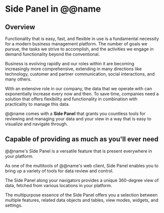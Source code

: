 # Side Panel in @@name

## Overview

Functionality that is easy, fast, and flexible in use is a fundamental necessity for a modern business management platform. 
The number of goals we pursue, the tasks we strive to accomplish, and the activities we engage in demand functionality beyond the conventional.  

Business is evolving rapidly and our roles within it are becoming increasingly more comprehensive, extending in many directions like technology, customer and partner communication, social interactions, and many others.  

With an extensive role in our company, the data that we operate with can exponentially increase every now and then. 
To save time, companies need a solution that offers flexibility and functionality in combination with practicality to manage this data.  

@@name comes with a **Side Panel** that grants you countless tools for reviewing and managing your data and your view in a way that is easy to visualize and navigate through.  

## Capable of providing as much as you'll ever need

@@name's Side Panel is a versatile feature that is present everywhere in your platform.  

As one of the multitools of @@name's web client, Side Panel enables you to bring up a variety of tools for data review and control.  

The Side Panel along your navigators provides a unique 360-degree view of data, fetched from various locations in your platform.  

The multipurpose essence of the Side Panel offers you a selection between multiple features, related data objects and tables, view modes, widgets, and settings.  



